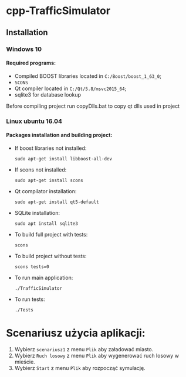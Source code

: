 ﻿#	cpp-TrafficSimulator
##	Installation
###	Windows 10
####	Required programs:
- Compiled BOOST libraries located in `C:/Boost/boost_1_63_0`;
- `SCONS`
- Qt compiler located in `C:/Qt/5.8/msvc2015_64`;
- sqlite3 for database lookup

Before compiling project run copyDlls.bat to copy qt dlls used in project

###	Linux ubuntu 16.04
####	Packages installation and building project:
- If boost libraries not installed:
	```
	sudo apt-get install libboost-all-dev
	```
- If scons not installed:
	```
	sudo apt-get install scons
	```
- Qt compilator installation:
	```
	sudo apt-get install qt5-default
	```
- SQLite installation:
	```
	sudo apt install sqlite3
	```
- To build full project with tests:
	```
	scons
	```
- To build project without tests:
	```
	scons tests=0
	```
- To run main application:
	```
	./TrafficSimulator
	```
- To run tests:
	```
	./Tests
	```

#	Scenariusz użycia aplikacji:
1. Wybierz `scenariusz1` z menu `Plik` aby załadować miasto.
2. Wybierz `Ruch losowy` z menu `Plik` aby wygenerować ruch losowy w mieście.
3. Wybierz `Start` z menu `Plik` aby rozpocząć symulację.